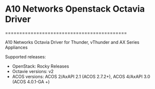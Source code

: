 # A10 Networks Openstack Octavia Driver
===========================================

A10 Networks Octavia Driver for Thunder, vThunder and AX Series Appliances

Supported releases:

* OpenStack: Rocky Releases
* Octavie versions: v2
* ACOS versions: ACOS 2/AxAPI 2.1 (ACOS 2.7.2+), ACOS 4/AxAPI 3.0 (ACOS 4.0.1-GA +)

